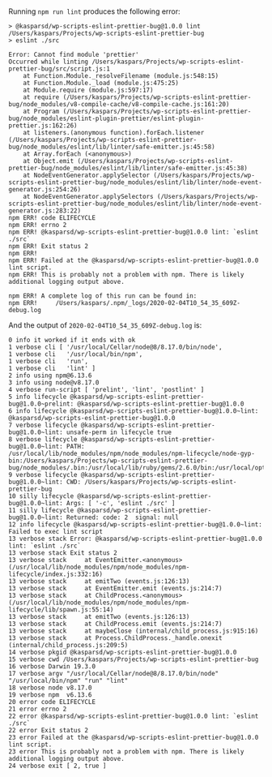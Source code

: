 # 

Running `npm run lint` produces the following error:

    > @kasparsd/wp-scripts-eslint-prettier-bug@1.0.0 lint /Users/kaspars/Projects/wp-scripts-eslint-prettier-bug
    > eslint ./src

    Error: Cannot find module 'prettier'
    Occurred while linting /Users/kaspars/Projects/wp-scripts-eslint-prettier-bug/src/script.js:1
        at Function.Module._resolveFilename (module.js:548:15)
        at Function.Module._load (module.js:475:25)
        at Module.require (module.js:597:17)
        at require (/Users/kaspars/Projects/wp-scripts-eslint-prettier-bug/node_modules/v8-compile-cache/v8-compile-cache.js:161:20)
        at Program (/Users/kaspars/Projects/wp-scripts-eslint-prettier-bug/node_modules/eslint-plugin-prettier/eslint-plugin-prettier.js:162:26)
        at listeners.(anonymous function).forEach.listener (/Users/kaspars/Projects/wp-scripts-eslint-prettier-bug/node_modules/eslint/lib/linter/safe-emitter.js:45:58)
        at Array.forEach (<anonymous>)
        at Object.emit (/Users/kaspars/Projects/wp-scripts-eslint-prettier-bug/node_modules/eslint/lib/linter/safe-emitter.js:45:38)
        at NodeEventGenerator.applySelector (/Users/kaspars/Projects/wp-scripts-eslint-prettier-bug/node_modules/eslint/lib/linter/node-event-generator.js:254:26)
        at NodeEventGenerator.applySelectors (/Users/kaspars/Projects/wp-scripts-eslint-prettier-bug/node_modules/eslint/lib/linter/node-event-generator.js:283:22)
    npm ERR! code ELIFECYCLE
    npm ERR! errno 2
    npm ERR! @kasparsd/wp-scripts-eslint-prettier-bug@1.0.0 lint: `eslint ./src`
    npm ERR! Exit status 2
    npm ERR! 
    npm ERR! Failed at the @kasparsd/wp-scripts-eslint-prettier-bug@1.0.0 lint script.
    npm ERR! This is probably not a problem with npm. There is likely additional logging output above.

    npm ERR! A complete log of this run can be found in:
    npm ERR!     /Users/kaspars/.npm/_logs/2020-02-04T10_54_35_609Z-debug.log

And the output of `2020-02-04T10_54_35_609Z-debug.log` is:

    0 info it worked if it ends with ok
    1 verbose cli [ '/usr/local/Cellar/node@8/8.17.0/bin/node',
    1 verbose cli   '/usr/local/bin/npm',
    1 verbose cli   'run',
    1 verbose cli   'lint' ]
    2 info using npm@6.13.6
    3 info using node@v8.17.0
    4 verbose run-script [ 'prelint', 'lint', 'postlint' ]
    5 info lifecycle @kasparsd/wp-scripts-eslint-prettier-bug@1.0.0~prelint: @kasparsd/wp-scripts-eslint-prettier-bug@1.0.0
    6 info lifecycle @kasparsd/wp-scripts-eslint-prettier-bug@1.0.0~lint: @kasparsd/wp-scripts-eslint-prettier-bug@1.0.0
    7 verbose lifecycle @kasparsd/wp-scripts-eslint-prettier-bug@1.0.0~lint: unsafe-perm in lifecycle true
    8 verbose lifecycle @kasparsd/wp-scripts-eslint-prettier-bug@1.0.0~lint: PATH: /usr/local/lib/node_modules/npm/node_modules/npm-lifecycle/node-gyp-bin:/Users/kaspars/Projects/wp-scripts-eslint-prettier-bug/node_modules/.bin:/usr/local/lib/ruby/gems/2.6.0/bin:/usr/local/opt/php@7.0/bin:./vendor/bin:/Users/kaspars/.composer/vendor/bin:/usr/local/sbin:/usr/local/bin:/usr/bin:/bin:/usr/sbin:/sbin
    9 verbose lifecycle @kasparsd/wp-scripts-eslint-prettier-bug@1.0.0~lint: CWD: /Users/kaspars/Projects/wp-scripts-eslint-prettier-bug
    10 silly lifecycle @kasparsd/wp-scripts-eslint-prettier-bug@1.0.0~lint: Args: [ '-c', 'eslint ./src' ]
    11 silly lifecycle @kasparsd/wp-scripts-eslint-prettier-bug@1.0.0~lint: Returned: code: 2  signal: null
    12 info lifecycle @kasparsd/wp-scripts-eslint-prettier-bug@1.0.0~lint: Failed to exec lint script
    13 verbose stack Error: @kasparsd/wp-scripts-eslint-prettier-bug@1.0.0 lint: `eslint ./src`
    13 verbose stack Exit status 2
    13 verbose stack     at EventEmitter.<anonymous> (/usr/local/lib/node_modules/npm/node_modules/npm-lifecycle/index.js:332:16)
    13 verbose stack     at emitTwo (events.js:126:13)
    13 verbose stack     at EventEmitter.emit (events.js:214:7)
    13 verbose stack     at ChildProcess.<anonymous> (/usr/local/lib/node_modules/npm/node_modules/npm-lifecycle/lib/spawn.js:55:14)
    13 verbose stack     at emitTwo (events.js:126:13)
    13 verbose stack     at ChildProcess.emit (events.js:214:7)
    13 verbose stack     at maybeClose (internal/child_process.js:915:16)
    13 verbose stack     at Process.ChildProcess._handle.onexit (internal/child_process.js:209:5)
    14 verbose pkgid @kasparsd/wp-scripts-eslint-prettier-bug@1.0.0
    15 verbose cwd /Users/kaspars/Projects/wp-scripts-eslint-prettier-bug
    16 verbose Darwin 19.3.0
    17 verbose argv "/usr/local/Cellar/node@8/8.17.0/bin/node" "/usr/local/bin/npm" "run" "lint"
    18 verbose node v8.17.0
    19 verbose npm  v6.13.6
    20 error code ELIFECYCLE
    21 error errno 2
    22 error @kasparsd/wp-scripts-eslint-prettier-bug@1.0.0 lint: `eslint ./src`
    22 error Exit status 2
    23 error Failed at the @kasparsd/wp-scripts-eslint-prettier-bug@1.0.0 lint script.
    23 error This is probably not a problem with npm. There is likely additional logging output above.
    24 verbose exit [ 2, true ]